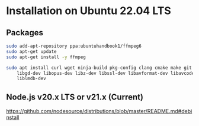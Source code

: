 # Installation on Ubuntu 22.04 LTS

## Packages

```bash
sudo add-apt-repository ppa:ubuntuhandbook1/ffmpeg6
sudo apt-get update
sudo apt-get install -y ffmpeg
```

```bash
sudo apt install curl wget ninja-build pkg-config clang cmake make git patch ca-certificates \
    libgd-dev libopus-dev libz-dev libssl-dev libavformat-dev libavcodec-dev libflac-dev \
    liblmdb-dev
```

## Node.js v20.x LTS or v21.x (Current)

https://github.com/nodesource/distributions/blob/master/README.md#debinstall


